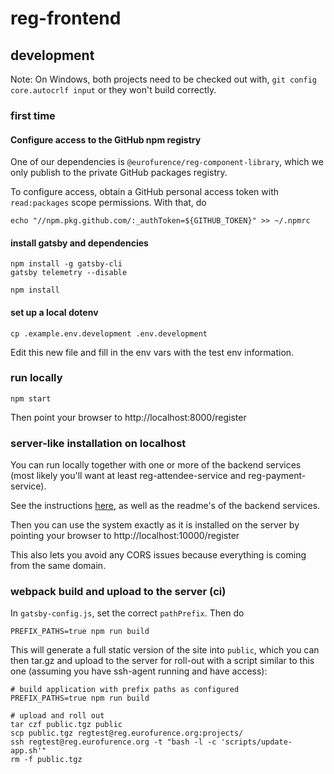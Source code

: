 # reg-frontend

## development

Note: On Windows, both projects need to be checked out with, `git config core.autocrlf input` or they won't build correctly.

### first time

#### Configure access to the GitHub npm registry

One of our dependencies is `@eurofurence/reg-component-library`, which we only publish to the private GitHub packages
registry.

To configure access, obtain a GitHub personal access token with `read:packages` scope permissions. With that, do

```
echo "//npm.pkg.github.com/:_authToken=${GITHUB_TOKEN}" >> ~/.npmrc
```

#### install gatsby and dependencies

```
npm install -g gatsby-cli
gatsby telemetry --disable

npm install
```

#### set up a local dotenv

```
cp .example.env.development .env.development
```

Edit this new file and fill in the env vars with the test env information.

### run locally

```
npm start
```

Then point your browser to http://localhost:8000/register

### server-like installation on localhost

You can run locally together with one or more of the backend services (most likely you'll want at least
reg-attendee-service and reg-payment-service).

See the instructions [here](https://github.com/eurofurence/reg-regsys-classic), as well as the readme's of the
backend services.

Then you can use the system exactly as it is installed on the server by pointing your browser to http://localhost:10000/register

This also lets you avoid any CORS issues because everything is coming from the same domain.

### webpack build and upload to the server (ci)

In `gatsby-config.js`, set the correct `pathPrefix`. Then do

```
PREFIX_PATHS=true npm run build
```

This will generate a full static version of the site into `public`, which you can then tar.gz and upload to the server
for roll-out with a script similar to this one (assuming you have ssh-agent running and have access):

```
# build application with prefix paths as configured
PREFIX_PATHS=true npm run build

# upload and roll out
tar czf public.tgz public
scp public.tgz regtest@reg.eurofurence.org:projects/
ssh regtest@reg.eurofurence.org -t "bash -l -c 'scripts/update-app.sh'"
rm -f public.tgz
```
